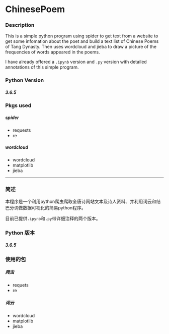 # ChinesePoem

### Description

This is a simple python program using spider to get text from a website to get some infomation about the poet and build a text list of Chinese Poems of Tang Dynasty. Then uses wordcloud and jieba to draw a picture of the frequencies of words appeared in the poems.

I have already offered a `.ipynb` version and `.py` version with detailed annotations of this simple program.

### Python Version

##### 3.6.5

### Pkgs used

##### spider

- requests
- re

##### wordcloud

- wordcloud
- matplotlib
- jieba


-----

### 简述

本程序是一个利用python爬虫爬取全唐诗网站文本及诗人资料、并利用词云和结巴分词做数据可视化的简易python程序。

目前已提供`.ipynb`和`.py`带详细注释的两个版本。

### Python 版本

##### 3.6.5

### 使用的包

##### 爬虫

- requets
- re

##### 词云

- wordcloud
- matplotlib
- jieba
